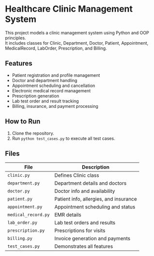 # Healthcare Clinic Management System
This project models a clinic management system using Python and OOP principles.  
It includes classes for Clinic, Department, Doctor, Patient, Appointment, MedicalRecord, LabOrder, Prescription, and Billing.

## Features
- Patient registration and profile management  
- Doctor and department handling  
- Appointment scheduling and cancellation  
- Electronic medical record management  
- Prescription generation  
- Lab test order and result tracking  
- Billing, insurance, and payment processing  

## How to Run
1. Clone the repository.
2. Run `python test_cases.py` to execute all test cases.


## Files
| File | Description |
|------|--------------|
| `clinic.py` | Defines Clinic class |
| `department.py` | Department details and doctors |
| `doctor.py` | Doctor info and availability |
| `patient.py` | Patient info, allergies, and insurance |
| `appointment.py` | Appointment scheduling and status |
| `medical_record.py` | EMR details |
| `lab_order.py` | Lab test orders and results |
| `prescription.py` | Prescriptions for visits |
| `billing.py` | Invoice generation and payments |
| `test_cases.py` | Demonstrates all features |


